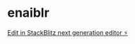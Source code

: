 # enaiblr

[Edit in StackBlitz next generation editor ⚡️](https://stackblitz.com/~/github.com/alharkan7/enaiblr)